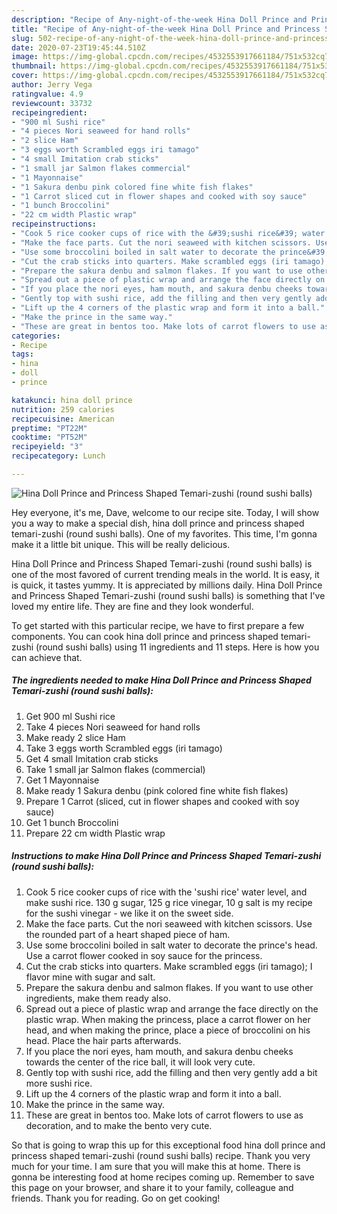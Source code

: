 ```yaml
---
description: "Recipe of Any-night-of-the-week Hina Doll Prince and Princess Shaped Temari-zushi (round sushi balls)"
title: "Recipe of Any-night-of-the-week Hina Doll Prince and Princess Shaped Temari-zushi (round sushi balls)"
slug: 502-recipe-of-any-night-of-the-week-hina-doll-prince-and-princess-shaped-temari-zushi-round-sushi-balls
date: 2020-07-23T19:45:44.510Z
image: https://img-global.cpcdn.com/recipes/4532553917661184/751x532cq70/hina-doll-prince-and-princess-shaped-temari-zushi-round-sushi-balls-recipe-main-photo.jpg
thumbnail: https://img-global.cpcdn.com/recipes/4532553917661184/751x532cq70/hina-doll-prince-and-princess-shaped-temari-zushi-round-sushi-balls-recipe-main-photo.jpg
cover: https://img-global.cpcdn.com/recipes/4532553917661184/751x532cq70/hina-doll-prince-and-princess-shaped-temari-zushi-round-sushi-balls-recipe-main-photo.jpg
author: Jerry Vega
ratingvalue: 4.9
reviewcount: 33732
recipeingredient:
- "900 ml Sushi rice"
- "4 pieces Nori seaweed for hand rolls"
- "2 slice Ham"
- "3 eggs worth Scrambled eggs iri tamago"
- "4 small Imitation crab sticks"
- "1 small jar Salmon flakes commercial"
- "1 Mayonnaise"
- "1 Sakura denbu pink colored fine white fish flakes"
- "1 Carrot sliced cut in flower shapes and cooked with soy sauce"
- "1 bunch Broccolini"
- "22 cm width Plastic wrap"
recipeinstructions:
- "Cook 5 rice cooker cups of rice with the &#39;sushi rice&#39; water level, and make sushi rice. 130 g sugar, 125 g rice vinegar, 10 g salt is my recipe for the sushi vinegar - we like it on the sweet side."
- "Make the face parts. Cut the nori seaweed with kitchen scissors. Use the rounded part of a heart shaped piece of ham."
- "Use some broccolini boiled in salt water to decorate the prince&#39;s head. Use a carrot flower cooked in soy sauce for the princess."
- "Cut the crab sticks into quarters. Make scrambled eggs (iri tamago); I flavor mine with sugar and salt."
- "Prepare the sakura denbu and salmon flakes. If you want to use other ingredients, make them ready also."
- "Spread out a piece of plastic wrap and arrange the face directly on the plastic wrap. When making the princess, place a carrot flower on her head, and when making the prince, place a piece of broccolini on his head. Place the hair parts afterwards."
- "If you place the nori eyes, ham mouth, and sakura denbu cheeks towards the center of the rice ball, it will look very cute."
- "Gently top with sushi rice, add the filling and then very gently add a bit more sushi rice."
- "Lift up the 4 corners of the plastic wrap and form it into a ball."
- "Make the prince in the same way."
- "These are great in bentos too. Make lots of carrot flowers to use as decoration, and to make the bento very cute."
categories:
- Recipe
tags:
- hina
- doll
- prince

katakunci: hina doll prince 
nutrition: 259 calories
recipecuisine: American
preptime: "PT22M"
cooktime: "PT52M"
recipeyield: "3"
recipecategory: Lunch

---
```



![Hina Doll Prince and Princess Shaped Temari-zushi (round sushi balls)](https://img-global.cpcdn.com/recipes/4532553917661184/751x532cq70/hina-doll-prince-and-princess-shaped-temari-zushi-round-sushi-balls-recipe-main-photo.jpg)

Hey everyone, it's me, Dave, welcome to our recipe site. Today, I will show you a way to make a special dish, hina doll prince and princess shaped temari-zushi (round sushi balls). One of my favorites. This time, I'm gonna make it a little bit unique. This will be really delicious.

Hina Doll Prince and Princess Shaped Temari-zushi (round sushi balls) is one of the most favored of current trending meals in the world. It is easy, it is quick, it tastes yummy. It is appreciated by millions daily. Hina Doll Prince and Princess Shaped Temari-zushi (round sushi balls) is something that I've loved my entire life. They are fine and they look wonderful.




To get started with this particular recipe, we have to first prepare a few components. You can cook hina doll prince and princess shaped temari-zushi (round sushi balls) using 11 ingredients and 11 steps. Here is how you can achieve that.

<!--inarticleads1-->

##### The ingredients needed to make Hina Doll Prince and Princess Shaped Temari-zushi (round sushi balls):

1. Get 900 ml Sushi rice
1. Take 4 pieces Nori seaweed for hand rolls
1. Make ready 2 slice Ham
1. Take 3 eggs worth Scrambled eggs (iri tamago)
1. Get 4 small Imitation crab sticks
1. Take 1 small jar Salmon flakes (commercial)
1. Get 1 Mayonnaise
1. Make ready 1 Sakura denbu (pink colored fine white fish flakes)
1. Prepare 1 Carrot (sliced, cut in flower shapes and cooked with soy sauce)
1. Get 1 bunch Broccolini
1. Prepare 22 cm width Plastic wrap




<!--inarticleads2-->

##### Instructions to make Hina Doll Prince and Princess Shaped Temari-zushi (round sushi balls):

1. Cook 5 rice cooker cups of rice with the &#39;sushi rice&#39; water level, and make sushi rice. 130 g sugar, 125 g rice vinegar, 10 g salt is my recipe for the sushi vinegar - we like it on the sweet side.
1. Make the face parts. Cut the nori seaweed with kitchen scissors. Use the rounded part of a heart shaped piece of ham.
1. Use some broccolini boiled in salt water to decorate the prince&#39;s head. Use a carrot flower cooked in soy sauce for the princess.
1. Cut the crab sticks into quarters. Make scrambled eggs (iri tamago); I flavor mine with sugar and salt.
1. Prepare the sakura denbu and salmon flakes. If you want to use other ingredients, make them ready also.
1. Spread out a piece of plastic wrap and arrange the face directly on the plastic wrap. When making the princess, place a carrot flower on her head, and when making the prince, place a piece of broccolini on his head. Place the hair parts afterwards.
1. If you place the nori eyes, ham mouth, and sakura denbu cheeks towards the center of the rice ball, it will look very cute.
1. Gently top with sushi rice, add the filling and then very gently add a bit more sushi rice.
1. Lift up the 4 corners of the plastic wrap and form it into a ball.
1. Make the prince in the same way.
1. These are great in bentos too. Make lots of carrot flowers to use as decoration, and to make the bento very cute.




So that is going to wrap this up for this exceptional food hina doll prince and princess shaped temari-zushi (round sushi balls) recipe. Thank you very much for your time. I am sure that you will make this at home. There is gonna be interesting food at home recipes coming up. Remember to save this page on your browser, and share it to your family, colleague and friends. Thank you for reading. Go on get cooking!
